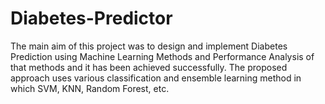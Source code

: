 # Diabetes-Predictor

The main aim of this project was to design and implement Diabetes Prediction using Machine Learning Methods and Performance Analysis of that methods and it has been achieved successfully. The proposed approach uses various classification and ensemble learning method in which SVM, KNN, Random Forest, etc.
